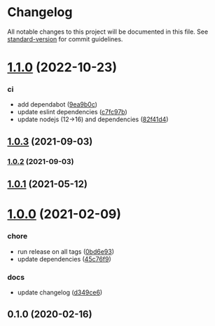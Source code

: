 # Changelog

All notable changes to this project will be documented in this file. See [standard-version](https://github.com/conventional-changelog/standard-version) for commit guidelines.

# [1.1.0](https://github.com/autero1/action-terraform/compare/v1.0.3...v1.1.0) (2022-10-23)


### ci

* add dependabot ([9ea9b0c](https://github.com/autero1/action-terraform/commit/9ea9b0c50daeace00c156ece762fec3af2e9dadd))
* update eslint dependencies ([c7fc97b](https://github.com/autero1/action-terraform/commit/c7fc97bc293b52fcedd04228fd51829e23cf5e2a))
* update nodejs (12->16) and dependencies ([82f41d4](https://github.com/autero1/action-terraform/commit/82f41d491842b0af5e684270679ca2f61a4e3177))



## [1.0.3](https://github.com/autero1/action-terraform/compare/v1.0.2...v1.0.3) (2021-09-03)




### [1.0.2](https://github.com/autero1/action-terraform/compare/v1.0.1...v1.0.2) (2021-09-03)

## [1.0.1](https://github.com/autero1/action-terraform/compare/v1.0.0...v1.0.1) (2021-05-12)




# [1.0.0](https://github.com/autero1/action-terraform/compare/v0.1.0...v1.0.0) (2021-02-09)


### chore

* run release on all tags ([0bd6e93](https://github.com/autero1/action-terraform/commit/0bd6e93008a47667fc80e3577ecc44712efe792e))
* update dependencies ([45c76f9](https://github.com/autero1/action-terraform/commit/45c76f9cc1402c0d3a37243e9d576c7c312ceb3e))

### docs

* update changelog ([d349ce6](https://github.com/autero1/action-terraform/commit/d349ce6be10feb864c7b4ab20b1eb15a4cb6d3eb))



## 0.1.0 (2020-02-16)
